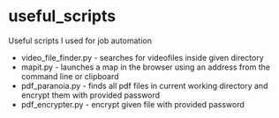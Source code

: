 # useful_scripts

Useful scripts I used for job automation

- video_file_finder.py - searches for videofiles inside given directory
- mapit.py - launches a map in the browser using an address from the command line or clipboard
- pdf_paranoia.py - finds all pdf files in current working directory and encrypt them with provided password
- pdf_encrypter.py - encrypt given file with provided password